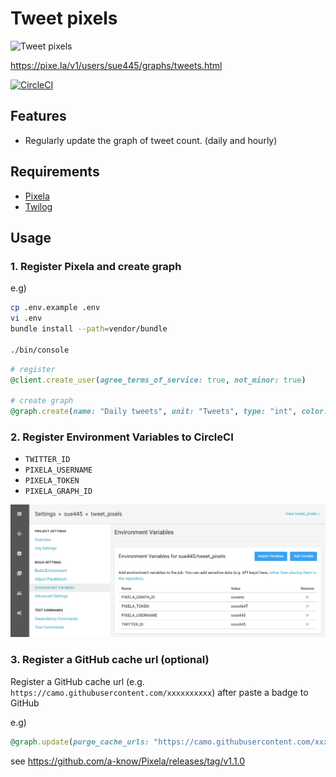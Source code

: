 # Tweet pixels
![Tweet pixels](https://pixe.la/v1/users/sue445/graphs/tweets)

https://pixe.la/v1/users/sue445/graphs/tweets.html

[![CircleCI](https://circleci.com/gh/sue445/tweet_pixels/tree/master.svg?style=svg&circle-token=29379467733b2fddc654d5a50208b6b9f593e472)](https://circleci.com/gh/sue445/tweet_pixels/tree/master)

## Features
* Regularly update the graph of tweet count. (daily and hourly)

## Requirements
* [Pixela](https://pixe.la/)
* [Twilog](https://twilog.org/)

## Usage
### 1. Register Pixela and create graph
e.g)

```bash
cp .env.example .env
vi .env
bundle install --path=vendor/bundle

./bin/console
```

```ruby
# register
@client.create_user(agree_terms_of_service: true, not_minor: true)

# create graph
@graph.create(name: "Daily tweets", unit: "Tweets", type: "int", color: "sora")
```

### 2. Register Environment Variables to CircleCI
* `TWITTER_ID`
* `PIXELA_USERNAME`
* `PIXELA_TOKEN`
* `PIXELA_GRAPH_ID`

![CircleCI](img/circleci.png)

### 3. Register a GitHub cache url (optional)
Register a GitHub cache url (e.g. `https://camo.githubusercontent.com/xxxxxxxxxx`) after paste a badge to GitHub

e.g)

```ruby
@graph.update(purge_cache_urls: "https://camo.githubusercontent.com/xxxxxxxxxx")
```

see https://github.com/a-know/Pixela/releases/tag/v1.1.0
